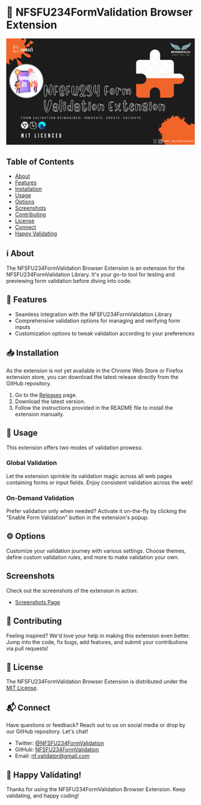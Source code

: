 # 🧩 NFSFU234FormValidation Browser Extension

![Extension Banner](dist\images\Banner.png)

## Table of Contents
- [About](#ℹ️-about)
- [Features](#🌟-features)
- [Installation](#📥-installation)
- [Usage](#🚀-usage)
- [Options](#⚙️-options)
- [Screenshots](#screenshots)
- [Contributing](#🤝-contributing)
- [License](#📝-license)
- [Connect](#📬-connect)
- [Happy Validating](#🌟-happy-validating)

## ℹ️ About
The NFSFU234FormValidation Browser Extension is an extension for the NFSFU234FormValidation Library. It's your go-to tool for testing and previewing form validation before diving into code.

## 🌟 Features
- Seamless integration with the NFSFU234FormValidation Library
- Comprehensive validation options for managing and verifying form inputs
- Customization options to tweak validation according to your preferences

## 📥 Installation
As the extension is not yet available in the Chrome Web Store or Firefox extension store, you can download the latest release directly from the GitHub repository.
1. Go to the [Releases](https://github.com/NFSFU234FormValidation/releases) page.
2. Download the latest version.
3. Follow the instructions provided in the README file to install the extension manually.

## 🚀 Usage
This extension offers two modes of validation prowess:

### Global Validation
Let the extension sprinkle its validation magic across all web pages containing forms or input fields. Enjoy consistent validation across the web!

### On-Demand Validation
Prefer validation only when needed? Activate it on-the-fly by clicking the "Enable Form Validation" button in the extension's popup.

## ⚙️ Options
Customize your validation journey with various settings. Choose themes, define custom validation rules, and more to make validation your own.

## Screenshots
Check out the screenshots of the extension in action:
- [Screenshots Page](APPEARANCE.md)

## 🤝 Contributing
Feeling inspired? We'd love your help in making this extension even better. Jump into the code, fix bugs, add features, and submit your contributions via pull requests!

## 📝 License
The NFSFU234FormValidation Browser Extension is distributed under the [MIT License](LICENSE).

## 📬 Connect
Have questions or feedback? Reach out to us on social media or drop by our GitHub repository. Let's chat!
- Twitter: [@NFSFU234FormValidation](https://twitter.com/nf_validator234)
- GitHub: [NFSFU234FormValidation](https://github.com/NFSFU234FormValidation/)
- Email: nf.validator@gmail.com

## 🌟 Happy Validating!
Thanks for using the NFSFU234FormValidation Browser Extension. Keep validating, and happy coding!
